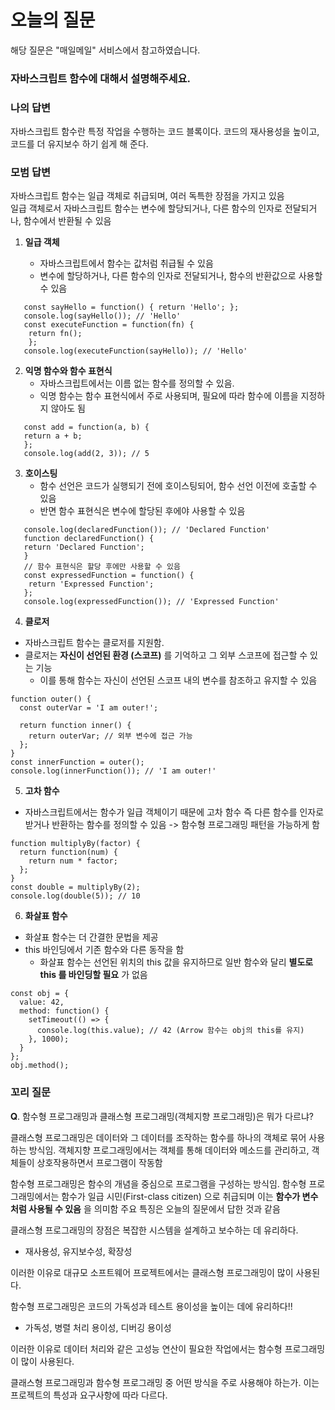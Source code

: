 # 오늘의 질문

해당 질문은 "매일메일" 서비스에서 참고하였습니다.

### 자바스크립트 함수에 대해서 설명해주세요.

### 나의 답변

자바스크립트 함수란 특정 작업을 수행하는 코드 블록이다. 코드의 재사용성을 높이고, 코드를 더 유지보수 하기 쉽게 해 준다.

### 모범 답변

자바스크립트 함수는 일급 객체로 취급되며, 여러 독특한 장점을 가지고 있음<br>
일급 객체로서 자바스크립트 함수는 변수에 할당되거나, 다른 함수의 인자로 전달되거나, 함수에서 반환될 수 있음

1. **일급 객체**

   - 자바스크립트에서 함수는 값처럼 취급될 수 있음
   - 변수에 할당하거나, 다른 함수의 인자로 전달되거나, 함수의 반환값으로 사용할 수 있음
     <br>

```
   const sayHello = function() { return 'Hello'; };
   console.log(sayHello()); // 'Hello'
   const executeFunction = function(fn) {
    return fn();
    };
   console.log(executeFunction(sayHello)); // 'Hello'
```

2. **익명 함수와 함수 표현식**
   - 자바스크립트에서는 이름 없는 함수를 정의할 수 있음.
   - 익명 함수는 함수 표현식에서 주로 사용되며, 필요에 따라 함수에 이름을 지정하지 않아도 됨
     <br>

```
   const add = function(a, b) {
   return a + b;
   };
   console.log(add(2, 3)); // 5
```

3. **호이스팅**
   - 함수 선언은 코드가 실행되기 전에 호이스팅되어, 함수 선언 이전에 호출할 수 있음
   - 반면 함수 표현식은 변수에 할당된 후에야 사용할 수 있음
     <br>

```
   console.log(declaredFunction()); // 'Declared Function'
   function declaredFunction() {
   return 'Declared Function';
   }
   // 함수 표현식은 할당 후에만 사용할 수 있음
   const expressedFunction = function() {
    return 'Expressed Function';
   };
   console.log(expressedFunction()); // 'Expressed Function'
```

4. **클로저**

- 자바스크립트 함수는 클로저를 지원함.
- 클로저는 **자신이 선언된 환경 (스코프)** 를 기억하고 그 외부 스코프에 접근할 수 있는 기능
  - 이를 통해 함수는 자신이 선언된 스코프 내의 변수를 참조하고 유지할 수 있음

```
function outer() {
  const outerVar = 'I am outer!';

  return function inner() {
    return outerVar; // 외부 변수에 접근 가능
  };
}
const innerFunction = outer();
console.log(innerFunction()); // 'I am outer!'
```

5. **고차 함수**

- 자바스크립트에서는 함수가 일급 객체이기 때문에 고차 함수 즉 다른 함수를 인자로 받거나 반환하는 함수를 정의할 수 있음 -> 함수형 프로그래밍 패턴을 가능하게 함

```
function multiplyBy(factor) {
  return function(num) {
    return num * factor;
  };
}
const double = multiplyBy(2);
console.log(double(5)); // 10
```

6. **화살표 함수**

- 화살표 함수는 더 간결한 문법을 제공
- this 바인딩에서 기존 함수와 다른 동작을 함
  - 화살표 함수는 선언된 위치의 this 값을 유지하므로 일반 함수와 달리 **별도로 this 를 바인딩할 필요** 가 없음

```
const obj = {
  value: 42,
  method: function() {
    setTimeout(() => {
      console.log(this.value); // 42 (Arrow 함수는 obj의 this를 유지)
    }, 1000);
  }
};
obj.method();
```

### 꼬리 질문

𝐐. 함수형 프로그래밍과 클래스형 프로그래밍(객체지향 프로그래밍)은 뭐가 다르냐?

클래스형 프로그래밍은 데이터와 그 데이터를 조작하는 함수를 하나의 객체로 묶어 사용하는 방식임. 객체지향 프로그래밍에서는 객체를 통해 데이터와 메소드를 관리하고, 객체들이 상호작용하면서 프로그램이 작동함

함수형 프로그래밍은 함수의 개념을 중심으로 프로그램을 구성하는 방식임. 함수형 프로그래밍에서는 함수가 일급 시민(First-class citizen) 으로 취급되며 이는 **함수가 변수처럼 사용될 수 있음** 을 의미함 주요 특징은 오늘의 질문에서 답한 것과 같음

클래스형 프로그래밍의 장점은 복잡한 시스템을 설계하고 보수하는 데 유리하다.

- 재사용성, 유지보수성, 확장성

이러한 이유로 대규모 소프트웨어 프로젝트에서는 클래스형 프로그래밍이 많이 사용된다.

함수형 프로그래밍은 코드의 가독성과 테스트 용이성을 높이는 데에 유리하다!!

- 가독성, 병렬 처리 용이성, 디버깅 용이성

이러한 이유로 데이터 처리와 같은 고성능 연산이 필요한 작업에서는 함수형 프로그래밍이 많이 사용된다.

클래스형 프로그래밍과 함수형 프로그래밍 중 어떤 방식을 주로 사용해야 하는가. 이는 프로젝트의 특성과 요구사항에 따라 다르다.
